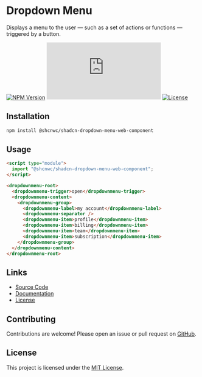 # Dropdown Menu

Displays a menu to the user — such as a set of actions or functions — triggered by a button.

[![NPM Version](https://img.shields.io/npm/v/@shcnwc/shadcn-dropdown-menu-web-component.svg)](https://www.npmjs.com/package/@shcnwc/shadcn-dropdown-menu-web-component)
[![Package Size](https://img.badgesize.io/https://unpkg.com/@shcnwc/shadcn-dropdown-menu-web-component/index.js?compression=gzip)](https://www.npmjs.com/package/@shcnwc/shadcn-dropdown-menu-web-component)
[![License](https://img.shields.io/npm/l/@shcnwc/shadcn-dropdown-menu-web-component.svg)](https://github.com/shcnwc/shadcn-web-components/blob/main/LICENSE)


## Installation

```bash
npm install @shcnwc/shadcn-dropdown-menu-web-component
```

## Usage

```html
<script type="module">
  import "@shcnwc/shadcn-dropdown-menu-web-component";
</script>

<dropdownmenu-root>
  <dropdownmenu-trigger>open</dropdownmenu-trigger>
  <dropdownmenu-content>
    <dropdownmenu-group>
      <dropdownmenu-label>my account</dropdownmenu-label>
      <dropdownmenu-separator />
      <dropdownmenu-item>profile</dropdownmenu-item>
      <dropdownmenu-item>billing</dropdownmenu-item>
      <dropdownmenu-item>team</dropdownmenu-item>
      <dropdownmenu-item>subscription</dropdownmenu-item>
    </dropdownmenu-group>
  </dropdownmenu-content>
</dropdownmenu-root>
```

## Links

- [Source Code](https://github.com/shcnwc/shadcn-web-components/tree/main/dist/dropdown-menu)
- [Documentation](https://github.com/shcnwc/shadcn-web-components)
- [License](https://github.com/shcnwc/shadcn-web-components/blob/main/LICENSE)

## Contributing

Contributions are welcome! Please open an issue or pull request on [GitHub](https://github.com/shcnwc/shadcn-web-components).

## License

This project is licensed under the [MIT License](https://github.com/shcnwc/shadcn-web-components/blob/main/LICENSE).
